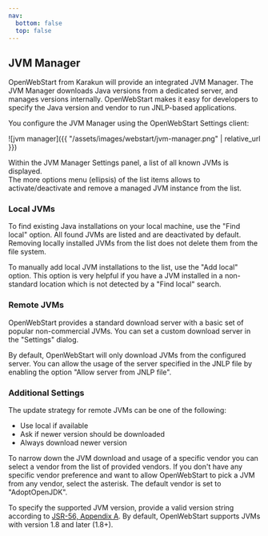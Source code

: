 ```yaml
---
nav:
  bottom: false
  top: false
---  
```


## JVM Manager

<span class="text-highlight">Open<span>WebStart</span></span> from Karakun will provide an integrated JVM Manager.
The JVM Manager downloads Java versions from a dedicated server, and manages versions internally. 
<span class="text-highlight">Open<span>WebStart</span></span> makes it easy for developers to specify the Java version and vendor to run JNLP-based applications.

You configure the JVM Manager using the  <span class="text-highlight">Open<span>WebStart</span></span> Settings client:

![jvm manager]({{ "/assets/images/webstart/jvm-manager.png" | relative_url }})

Within the JVM Manager Settings panel, a list of all known JVMs is displayed.  
The more options menu (ellipsis) of the list items allows to activate/deactivate and remove a managed JVM instance from the list.

### Local JVMs

To find existing Java installations on your local machine, use the "Find local" option.
All found JVMs are listed and are deactivated by default.
Removing locally installed JVMs from the list does not delete them from the file system.

To manually add local JVM installations to the list, use the "Add local" option. 
This option is very helpful if you have a JVM installed in a non-standard location which is not detected by a "Find local" search.

### Remote JVMs

<span class="text-highlight">Open<span>WebStart</span></span> provides a standard download server with a basic set of popular non-commercial JVMs.
You can set a custom download server in the "Settings" dialog.

By default, <span class="text-highlight">Open<span>WebStart</span></span> will only download JVMs from the configured server.
You can allow the usage of the server specified in the JNLP file by enabling the option "Allow server from JNLP file".

### Additional Settings

The update strategy for remote JVMs can be one of the following:
* Use local if available
* Ask if newer version should be downloaded
* Always download newer version

To narrow down the JVM download and usage of a specific vendor you can select a vendor from the list of provided vendors.
If you don't have any specific vendor preference and want to allow <span class="text-highlight">Open<span>WebStart</span></span> to pick a JVM from any vendor, select the asterisk.
The default vendor is set to "AdoptOpenJDK".

To specify the supported JVM version, provide a valid version string according to [JSR-56, Appendix A](https://www.jcp.org/en/jsr/detail?id=56). 
By default, <span class="text-highlight">Open<span>WebStart</span></span> supports JVMs with version 1.8 and later (1.8+). 


